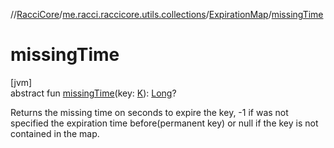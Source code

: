 //[RacciCore](../../../index.md)/[me.racci.raccicore.utils.collections](../index.md)/[ExpirationMap](index.md)/[missingTime](missing-time.md)

# missingTime

[jvm]\
abstract fun [missingTime](missing-time.md)(key: [K](index.md)): [Long](https://kotlinlang.org/api/latest/jvm/stdlib/kotlin/-long/index.html)?

Returns the missing time on seconds to expire the key, -1 if was not specified the expiration time before(permanent key) or null if the key is not contained in the map.

